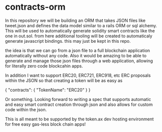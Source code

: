 # contracts-orm

In this repository we will be building an ORM that takes JSON files like tweet.json and defines the data model similar to a rails ORM or sql alchemy. 
This will be used to automatically generate solidity smart contracts like the one in out.sol. from here additional tooling will be created to automaticaly generate javascript bindings. this may just be kept in this repo.

the idea is that we can go from a json file to a full blockchain application automatically without any code. Also it would be amazing to be able to generate and manage those json files through a web application, allowing for literally zero code blockcahin apps.

In addition I want to support ERC20, ERC721, ERC918, etc ERC proposals within the JSON so that creating a token will be as easy as 

{
  "contracts": {
    "TokenName": "ERC20" 
  }
}

Or something. Looking forward to writing a spec that supports automatic and easy smart contract creation through json and also allows for custom code within the json.

This is all meant to be supported by the token.ax dev hosting environment for free easy gas-less block chain apps!
